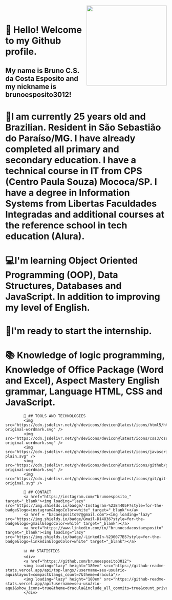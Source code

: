 <img align="right" width="250px" style="margin-top:-20px" src="https://i.ibb.co/YN5Pvw8/avatarbruno.jpg">

# 👋 Hello! Welcome to my Github profile.
## My name is Bruno C.S. da Costa Esposito and my nickname is brunoesposito3012!

# 👦I am currently 25 years old and Brazilian. Resident in São Sebastião do Paraíso/MG. I have already completed all primary and secondary education. I have a technical course in IT from CPS (Centro Paula Souza) Mococa/SP. I have a degree in Information Systems from Libertas Faculdades Integradas and additional courses at the reference school in tech education (Alura).

# 💻I'm learning Object Oriented Programming (OOP), Data Structures, Databases and JavaScript. In addition to improving my level of English.

# 💼I'm ready to start the internship.

# 📚 Knowledge of logic programming, Knowledge of Office Package (Word and Excel), Aspect Mastery English grammar, Language HTML, CSS and JavaScript.


            🧰 ## TOOLS AND TECHNOLOGIES
            <img src="https://cdn.jsdelivr.net/gh/devicons/devicon@latest/icons/html5/html5-original-wordmark.svg" />
            <img src="https://cdn.jsdelivr.net/gh/devicons/devicon@latest/icons/css3/css3-original-wordmark.svg" />
            <img src="https://cdn.jsdelivr.net/gh/devicons/devicon@latest/icons/javascript/javascript-plain.svg" />
            <img src="https://cdn.jsdelivr.net/gh/devicons/devicon@latest/icons/github/github-original-wordmark.svg" />
            <img src="https://cdn.jsdelivr.net/gh/devicons/devicon@latest/icons/git/git-original.svg" />

            📱 ## CONTACT
            <a href="https://instagram.com/"brunoesposito_" target="_blank"><img loading="lazy" src="https://img.shields.io/badge/-Instagram-%23E4405F?style=for-the-badge&logo=instagram&logoColor=white" target="_blank"></a>
            <a href = "bacaesposito97@gmail.com"><img loading="lazy" src="https://img.shields.io/badge/Gmail-D14836?style=for-the-badge&logo=gmail&logoColor=white" target="_blank"></a>
            <a href="https://www.linkedin.com/in/"brunocsdacostaesposito" target="_blank"><img loading="lazy" src="https://img.shields.io/badge/-LinkedIn-%230077B5?style=for-the-badge&logo=linkedin&logoColor=white" target="_blank"></a>

            📊 ## STATISTICS
            <div>
            <a href="https://github.com/brunoesposito3012">
            <img loading="lazy" height="180em" src="https://github-readme-stats.vercel.app/api/top-langs/?username=seu-usuário-aqui&layout=compact&langs_count=7&theme=dracula"/>
            <img loading="lazy" height="180em" src="https://github-readme-stats.vercel.app/api?username=seu-usuário-aqui&show_icons=true&theme=dracula&include_all_commits=true&count_private=true"/>
            </div>
          
